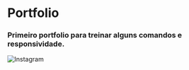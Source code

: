 # Portfolio
### Primeiro portfolio para treinar alguns comandos e responsividade.
![Instagram](https://img.shields.io/badge/?style=for-the-badge&logo=Instagram&logoColor=white)